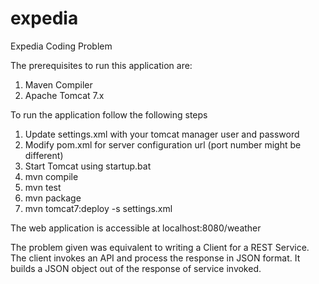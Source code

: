 expedia
=======

Expedia Coding Problem

The prerequisites to run this application are:

1. Maven Compiler
2. Apache Tomcat 7.x

To run the application follow the following steps

1. Update settings.xml with your tomcat manager user and password
2. Modify pom.xml for server configuration url (port number might be different)
3. Start Tomcat using startup.bat
4. mvn compile
5. mvn test
6. mvn package
7. mvn tomcat7:deploy -s settings.xml

The web application is accessible at localhost:8080/weather


The problem given was equivalent to writing a Client for a REST Service. The client invokes an API and process the response
in JSON format. It builds a JSON object out of the response of service invoked.
